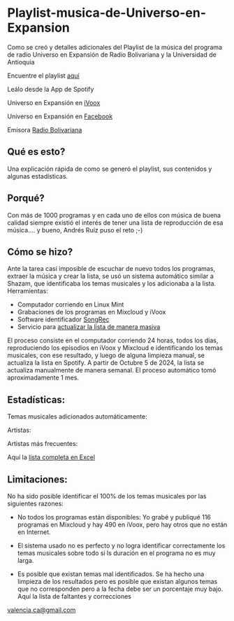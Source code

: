 # Playlist-musica-de-Universo-en-Expansion
Como se creó y detalles adicionales del Playlist de la música del programa de radio Universo en Expansión de Radio Bolivariana y la Universidad de Antioquia

Encuentre el playlist [aquí](https://open.spotify.com/playlist/1hgaCN4QIEZR2faOjnlnjA?si=b71739ccb1f04a8e)

Leálo desde la App de Spotify

Universo en Expansión en [iVoox](https://www.ivoox.com/en/podcast-universo-expansion-profs-p-cuartas-a-ruiz_sq_f1398704_1.html)


Universo en Expansión en [Facebook](https://www.facebook.com/ProgramaUniversoEnExpansion)

Emisora [Radio Bolivariana](https://www.radiobolivarianavirtual.com/)

## Qué es esto?

Una explicación rápida de como se generó el playlist, sus contenidos y algunas estadísticas.

## Porqué?

Con más de 1000 programas y en cada uno de ellos con música de buena calidad siempre existió el interés de tener una lista de reproducción de esa música.... y bueno, Andrés Ruíz puso el reto ;-) 

## Cómo se hizo?

Ante la tarea casi imposible de escuchar de nuevo todos los programas, extraer la música y crear la lista, se usó un sistema automático similar a Shazam, que identificaba los temas musicales y los adicionaba a la lista. Herramientas:

- Computador corriendo en Linux Mint
- Grabaciones de los programas en Mixcloud y iVoox
- Software identificador [SongRec](https://github.com/marin-m/SongRec)
- Servicio para [actualizar la lista de manera masiva](https://www.tunemymusic.com/transfer)

El proceso consiste en el computador corriendo 24 horas, todos los dias, reproduciendo los episodios en iVoox y Mixcloud e identificando los temas musicales, con ese resultado, y luego de alguna limpieza manual, se actualiza la lista en Spotify. A partir de Octubre 5 de 2024, la lista se actualiza manualmente de manera semanal. El proceso automático tomó aproximadamente 1 mes.

## Estadísticas:

Temas musicales adicionados automáticamente:

Artistas:

Artistas más frecuentes:

Aquí la [lista completa en Excel](https://github.com/valenciakva/Playlist-musica-de-Universo-en-Expansion/blob/main/Playlist%20Completa%20Universo%20en%20Expansion.xlsx)

## Limitaciones:

No ha sido posible identificar el 100% de los temas musicales por las siguientes razones:

- No todos los programas están disponibles: Yo grabé y publiqué 116 programas en Mixcloud y hay 490 en iVoox, pero hay otros que no están en Internet.

- El sistema usado no es perfecto y no logra identificar correctamente los temas musicales sobre todo si ls duración en el programa no es muy larga.

- Es posible que existan temas mal identificados. Se ha hecho una limpieza de los resultados pero es posible que existan algunos temas que no corresponden pero a la fecha debe ser un porcentaje muy bajo.
Aquí la lista de faltantes y correcciones

valencia.ca@gmail.com
